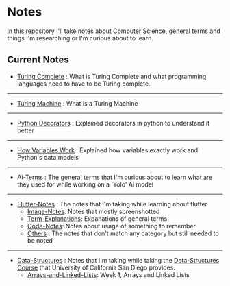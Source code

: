 # Notes
In this repository I'll take notes about Computer Science, general terms and things I'm researching or I'm curious about to learn.

## Current Notes

- [Turing Complete](https://github.com/Alperencode/Notes/blob/master/Turing-Complete/TuringComplete.md) :  What is Turing Complete and what programming languages need to have to be Turing complete.

<hr>

- [Turing Machine](https://github.com/Alperencode/Notes/blob/master/Turing-Machine/TuringMachine.md) : What is a Turing Machine

<hr>

- [Python Decorators](https://github.com/Alperencode/Notes/blob/master/Python-Decorators/PythonDecorators.md) : Explained decorators in python to understand it better

<hr>

- [How Variables Work](https://github.com/Alperencode/Notes/blob/master/Python-Variables/How-Variables-Work/How-Variables-Work.md) : Explained how variables exactly work and Python's data models

<hr>

- [Ai-Terms](https://github.com/Alperencode/Notes/blob/master/Ai-Terms/Ai-Terms.md) : The general terms that I'm curious about to learn what are they used for while working on a 'Yolo' Ai model

<hr>

- [Flutter-Notes](https://github.com/Alperencode/Notes/blob/master/Flutter-Notes/) : The notes that I'm taking while learning about flutter
    - [Image-Notes](https://github.com/Alperencode/Notes/blob/master/Flutter-Notes/Image-Notes.md): Notes that mostly screenshotted
    - [Term-Explanations](https://github.com/Alperencode/Notes/blob/master/Flutter-Notes/Term-Explanations.md): Expanations of general terms
    - [Code-Notes](https://github.com/Alperencode/Notes/blob/master/Flutter-Notes/Code-Notes.md): Notes about usage of something to remember
    - [Others](https://github.com/Alperencode/Notes/blob/master/Flutter-Notes/Others.md) : The notes that don't match any category but still needed to be noted

<hr>

- [Data-Structures](https://github.com/Alperencode/Notes/blob/master/Data-Structures/) : Notes that I'm taking while taking the [Data-Structures Course](https://www.coursera.org/learn/data-structures) that University of California San Diego provides.
    - [Arrays-and-Linked-Lists](https://github.com/Alperencode/Notes/blob/master/Data-Structures/Arrays-and-Linked-Lists/Arrays-and-Linked-Lists.md): Week 1, Arrays and Linked Lists